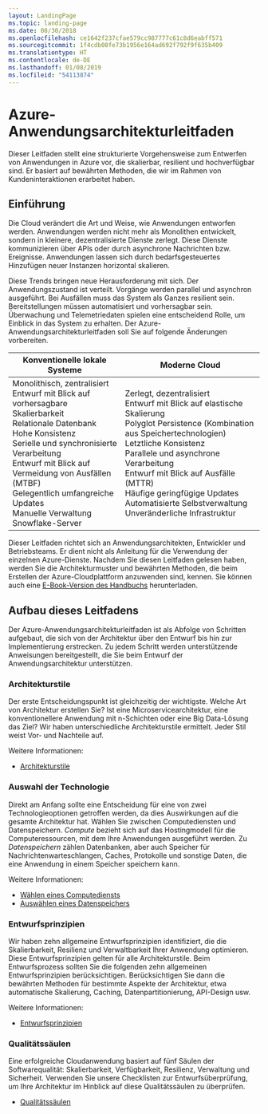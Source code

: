 ```yaml
---
layout: LandingPage
ms.topic: landing-page
ms.date: 08/30/2018
ms.openlocfilehash: ce1642f237cfae579cc987777c61c8d6eabff571
ms.sourcegitcommit: 1f4cdb08fe73b1956e164ad692f792f9f635b409
ms.translationtype: HT
ms.contentlocale: de-DE
ms.lasthandoff: 01/08/2019
ms.locfileid: "54113874"
---
```

# <a name="azure-application-architecture-guide"></a>Azure-Anwendungsarchitekturleitfaden

Dieser Leitfaden stellt eine strukturierte Vorgehensweise zum Entwerfen von Anwendungen in Azure vor, die skalierbar, resilient und hochverfügbar sind. Er basiert auf bewährten Methoden, die wir im Rahmen von Kundeninteraktionen erarbeitet haben.

## <a name="introduction"></a>Einführung

Die Cloud verändert die Art und Weise, wie Anwendungen entworfen werden. Anwendungen werden nicht mehr als Monolithen entwickelt, sondern in kleinere, dezentralisierte Dienste zerlegt. Diese Dienste kommunizieren über APIs oder durch asynchrone Nachrichten bzw. Ereignisse. Anwendungen lassen sich durch bedarfsgesteuertes Hinzufügen neuer Instanzen horizontal skalieren.

Diese Trends bringen neue Herausforderung mit sich. Der Anwendungszustand ist verteilt. Vorgänge werden parallel und asynchron ausgeführt. Bei Ausfällen muss das System als Ganzes resilient sein. Bereitstellungen müssen automatisiert und vorhersagbar sein. Überwachung und Telemetriedaten spielen eine entscheidend Rolle, um Einblick in das System zu erhalten. Der Azure-Anwendungsarchitekturleitfaden soll Sie auf folgende Änderungen vorbereiten.

<!-- markdownlint-disable MD033 -->

<table>
<thead>
    <tr><th>Konventionelle lokale Systeme</th><th>Moderne Cloud</th></tr>
</thead>
<tbody>
<tr><td>Monolithisch, zentralisiert<br/>
Entwurf mit Blick auf vorhersagbare Skalierbarkeit<br/>
Relationale Datenbank<br/>
Hohe Konsistenz<br/>
Serielle und synchronisierte Verarbeitung<br/>
Entwurf mit Blick auf Vermeidung von Ausfällen (MTBF)<br/>
Gelegentlich umfangreiche Updates<br/>
Manuelle Verwaltung<br/>
Snowflake-Server</td>
<td>
Zerlegt, dezentralisiert<br/>
Entwurf mit Blick auf elastische Skalierung<br/>
Polyglot Persistence (Kombination aus Speichertechnologien)<br/>
Letztliche Konsistenz<br/>
Parallele und asynchrone Verarbeitung<br/>
Entwurf mit Blick auf Ausfälle (MTTR)<br/>
Häufige geringfügige Updates<br/>
Automatisierte Selbstverwaltung<br/>
Unveränderliche Infrastruktur<br/>
</td>
</tbody>
</table>

<!-- markdownlint-enable MD033 -->

Dieser Leitfaden richtet sich an Anwendungsarchitekten, Entwickler und Betriebsteams. Er dient nicht als Anleitung für die Verwendung der einzelnen Azure-Dienste. Nachdem Sie diesen Leitfaden gelesen haben, werden Sie die Architekturmuster und bewährten Methoden, die beim Erstellen der Azure-Cloudplattform anzuwenden sind, kennen. Sie können auch eine [E-Book-Version des Handbuchs][ebook] herunterladen.

## <a name="how-this-guide-is-structured"></a>Aufbau dieses Leitfadens

Der Azure-Anwendungsarchitekturleitfaden ist als Abfolge von Schritten aufgebaut, die sich von der Architektur über den Entwurf bis hin zur Implementierung erstrecken. Zu jedem Schritt werden unterstützende Anweisungen bereitgestellt, die Sie beim Entwurf der Anwendungsarchitektur unterstützen.

### <a name="architecture-styles"></a>Architekturstile

Der erste Entscheidungspunkt ist gleichzeitig der wichtigste. Welche Art von Architektur erstellen Sie? Ist eine Microservicearchitektur, eine konventionellere Anwendung mit n-Schichten oder eine Big Data-Lösung das Ziel? Wir haben unterschiedliche Architekturstile ermittelt. Jeder Stil weist Vor- und Nachteile auf.

Weitere Informationen:

- [Architekturstile](./architecture-styles/index.md)

### <a name="technology-choices"></a>Auswahl der Technologie

Direkt am Anfang sollte eine Entscheidung für eine von zwei Technologieoptionen getroffen werden, da dies Auswirkungen auf die gesamte Architektur hat. Wählen Sie zwischen Computediensten und Datenspeichern. *Compute* bezieht sich auf das Hostingmodell für die Computeressourcen, mit dem Ihre Anwendungen ausgeführt werden. Zu *Datenspeichern* zählen Datenbanken, aber auch Speicher für Nachrichtenwarteschlangen, Caches, Protokolle und sonstige Daten, die eine Anwendung in einem Speicher speichern kann.

Weitere Informationen:

- [Wählen eines Computediensts](./technology-choices/compute-overview.md)
- [Auswählen eines Datenspeichers](./technology-choices/data-store-overview.md)

### <a name="design-principles"></a>Entwurfsprinzipien

Wir haben zehn allgemeine Entwurfsprinzipien identifiziert, die die Skalierbarkeit, Resilienz und Verwaltbarkeit Ihrer Anwendung optimieren. Diese Entwurfsprinzipien gelten für alle Architekturstile. Beim Entwurfsprozess sollten Sie die folgenden zehn allgemeinen Entwurfsprinzipien berücksichtigen. Berücksichtigen Sie dann die bewährten Methoden für bestimmte Aspekte der Architektur, etwa automatische Skalierung, Caching, Datenpartitionierung, API-Design usw.

Weitere Informationen:

- [Entwurfsprinzipien](./design-principles/index.md)

### <a name="quality-pillars"></a>Qualitätssäulen

Eine erfolgreiche Cloudanwendung basiert auf fünf Säulen der Softwarequalität: Skalierbarkeit, Verfügbarkeit, Resilienz, Verwaltung und Sicherheit. Verwenden Sie unsere Checklisten zur Entwurfsüberprüfung, um Ihre Architektur im Hinblick auf diese Qualitätssäulen zu überprüfen.

- [Qualitätssäulen](./pillars.md)

[ebook]: https://azure.microsoft.com/campaigns/cloud-application-architecture-guide/
